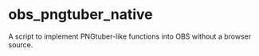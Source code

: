 # obs_pngtuber_native
A script to implement PNGtuber-like functions into OBS without a browser source. 
